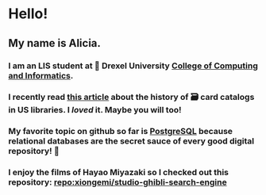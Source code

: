# Hello!
## My name is Alicia. 
### I am an LIS student at :dragon: Drexel University [College of Computing and Informatics](https://drexel.edu/cci/academics/masters-programs/ms-in-library-information-science/).
### I recently read [this article](https://drexel.primo.exlibrisgroup.com/discovery/fulldisplay?docid=cdi_proquest_miscellaneous_57317867&context=PC&vid=01DRXU_INST:01DRXU&lang=en&search_scope=MyInst_andCI_ResearchOnlyInventory&adaptor=Primo%20Central&tab=Everything&query=any,contains,catalog%20it%20once%20for%20all&offset=0&pcAvailability=true) about the history of :card_file_box: card catalogs in US libraries. I *loved* it. Maybe you will too! 
### My favorite topic on github so far is [PostgreSQL](https://github.com/topics/postgresql) because relational databases are the secret sauce of every good digital repository! :elephant:
### I enjoy the films of Hayao Miyazaki so I checked out this repository: [repo:xiongemi/studio-ghibli-search-engine](https://github.com/xiongemi/studio-ghibli-search-engine)

